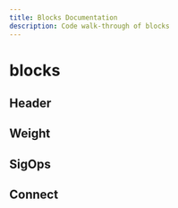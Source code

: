 ```yaml
---
title: Blocks Documentation
description: Code walk-through of blocks
---
```



# blocks

## Header

## Weight

## SigOps

## Connect
